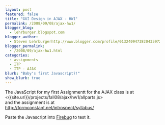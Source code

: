 ```yaml
---
layout: post
featured: false
title: "GUI Design in AJAX - HW1"
permalink: /2008/09/08/ajax-hw1/
blogger_blog:
  - lehrburger.blogspot.com
blogger_author:
  - Steven Lehrburgerhttp://www.blogger.com/profile/01324094738204359728noreply@blogger.com
blogger_permalink:
  - /2008/09/ajax-hw1.html
categories:
  - assignments
  - ITP
  - ITP - AJAX
blurb: "Baby's first Javascript?!"
show_blurb: true
---
```

The JavaScript for my first Assignmentt for the AJAX class is at  
<{{site.url}}/projects/fall08/ajax/hw1/allparts.js>  
and the assignment is at  
<http://formconstant.net/introspect/syllabus/>

Paste the Javascript into [Firebug][1] to test it.

 [1]: https://addons.mozilla.org/en-US/firefox/addon/1843

